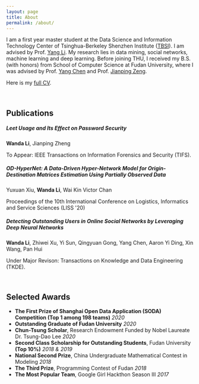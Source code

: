 ```yaml
---
layout: page
title: About
permalink: /about/
---
```


I am a first year master student at the Data Science and Information Technology Center of Tsinghua-Berkeley Shenzhen Institute ([TBSI](http://www.tbsi.edu.cn/en/)). I am advised by Prof. [Yang Li](http://yangli-feasibility.com/home/). My research lies in data mining, social networks, machine learning and deep learning.
Before joining THU, I received my B.S. (with honors) from School of Computer Science at Fudan University, where I was advised by Prof. [Yang Chen](https://chenyang03.wordpress.com/) and Prof. [Jianping Zeng](http://homepage.fudan.edu.cn/zengjp/). 

Here is my [full CV]( ).   

<br />


## Publications

##### Leet Usage and Its Effect on Password Security  

**Wanda Li**, Jianping Zheng

To Appear: IEEE Transactions on Information Forensics and Security (TIFS).

##### OD-HyperNet: A Data-Driven Hyper-Network Model for Origin-Destination Matrices Estimation Using Partially Observed Data

Yuxuan Xiu, **Wanda Li**, Wai Kin Victor Chan

Proceedings of the 10th International Conference on Logistics, Informatics and Service Sciences (LISS '20)

##### Detecting Outstanding Users in Online Social Networks by Leveraging Deep Neural Networks  

**Wanda Li**, Zhiwei Xu, Yi Sun, Qingyuan Gong, Yang Chen, Aaron Yi Ding, Xin Wang, Pan Hui

Under Major Revison: Transactions on Knowledge and Data Engineering (TKDE).

<br />


## Selected Awards

- **The First Prize of Shanghai Open Data Application (SODA) Competition (Top 1 among 198 teams)** *2020*
- **Outstanding Graduate of Fudan University** *2020*
- **Chun-Tsung Scholar**, Research Endowment Funded by Nobel Laureate Dr. Tsung-Dao Lee  *2020*
- **Second Class Scholarship for Outstanding Students**, Fudan University **(Top 10%)**  *2018 & 2019*
- **National Second Prize**, China Undergraduate Mathematical Contest in Modeling *2018*
- **The Third Prize**, Programming Contest of Fudan *2018*
- **The Most Popular Team**, Google Girl Hackthon Season III *2017*
